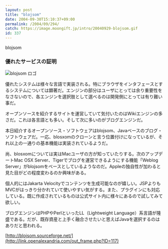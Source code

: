 ```yaml
---
layout: post
title: "blojsom"
date: 2004-09-30T15:10:37+09:00
permalink: /2004/09/294/
catch: https://image.moongift.jp/intro/20040929-blojsom.gif
id: 337
---
```

blojsom  
<!--more-->

### 優れたサービスの証明
  

![blojsom ロゴ](https://image.moongift.jp/intro/20040929-blojsom.gif "blojsom ロゴ")

  

優れたシステムは様々な言語で実装される。特にブラウザをインタフェースとするシステムについては顕著だ。エンジンの部分はユーザにとっては余り重要性をなさないので、各エンジンを選択肢として選べるのは開発側にとっては有り難い事だ。

  

オープンソースを紹介するサイトを運営していて気付いたのはWikiエンジンの多さだ。これは各言語とも多い。そして次に多いのがブログエンジンだ。

  

本日紹介するオープンソース・ソフトウェアはblojsom、Javaベースのブログ・ソフトウェアだ。一応、blosxomのクローンと言う位置付けになっているが、それ以上の一通りの基本機能は実装されているようだ。

  

尚、blosxomについては実はMacユーザの方が知っていたりする。次のアップデートMac OSX Server、Tigerでブログを運営できるようにする機能「Weblog Server」がblojsomをベースとしているようなのだ。Appleの独自性が加わると見た目がどの程度変わるのか興味がある。

  

個人的にはJakarta Velocityでコンテンツを生成可能なのが嬉しい。JSPよりもMVCがはっきり分かれていて使いやすい気がする。また、プラグインにも対応している。既に作成されているものは公式サイト内に様々にあるので試してみて欲しい。

  

ブログエンジンはPHPやPerlといったLL（Lightweight Language）系言語が隆盛である。だが、既存資産と上手く融合させたいと思えばJavaを選択するのはありだと思われる。

  

[http://blojsom.sourceforge.net/](http://link.openalexandria.com/out_frame.php?ID=117)

